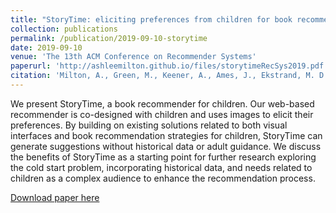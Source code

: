 ```yaml
---
title: "StoryTime: eliciting preferences from children for book recommendations"
collection: publications
permalink: /publication/2019-09-10-storytime
date: 2019-09-10
venue: 'The 13th ACM Conference on Recommender Systems'
paperurl: 'http://ashleemilton.github.io/files/storytimeRecSys2019.pdf'
citation: 'Milton, A., Green, M., Keener, A., Ames, J., Ekstrand, M. D., & Pera, M. S. (2019). &quot;StoryTime: eliciting preferences from children for book recommendations &quot; <i>Proceedings of the 13th ACM Conference on Recommender Systems</i>. 1(3).'
---
```

We present StoryTime, a book recommender for children. Our web-based recommender is co-designed with children and uses images to elicit their preferences. By building on existing solutions related to both visual interfaces and book recommendation strategies for children, StoryTime can generate suggestions without historical data or adult guidance. We discuss the benefits of StoryTime as a starting point for further research exploring the cold start problem, incorporating historical data, and needs related to children as a complex audience to enhance the recommendation process.

[Download paper here](http://ashleemilton.github.io/files/storytimeRecSys2019.pdf)